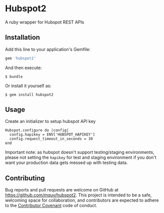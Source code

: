 # Hubspot2

A ruby wrapper for Hubspot REST APIs

## Installation

Add this line to your application's Gemfile:

```ruby
gem 'hubspot2'
```

And then execute:

    $ bundle

Or install it yourself as:

    $ gem install hubspot2

## Usage

Create an initializer to setup hubspot API key
```
Hubspot.configure do |config|
  config.hapikey = ENV['HUBSPOT_HAPIKEY']
  config.request_timeout_in_seconds = 30
end
```

Important note: as hubspot doesn't support testing/staging environments, please not setting the `hapikey` for test and staging environment if you don't want your production data gets messed up with testing data.

## Contributing

Bug reports and pull requests are welcome on GitHub at https://github.com/mquy/hubspot2. This project is intended to be a safe, welcoming space for collaboration, and contributors are expected to adhere to the [Contributor Covenant](http://contributor-covenant.org) code of conduct.

